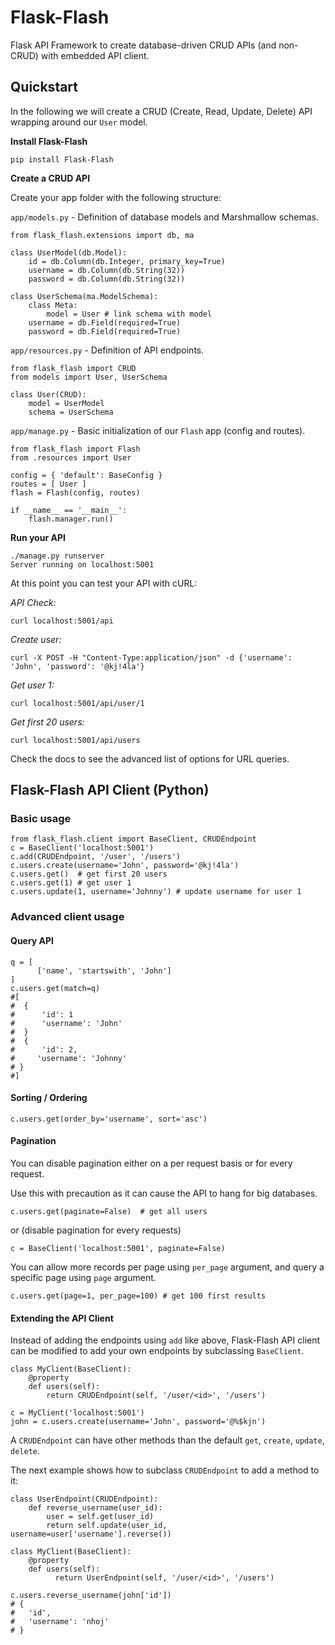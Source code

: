 # Flask-Flash
Flask API Framework to create database-driven CRUD APIs (and non-CRUD) with embedded API client.

Quickstart
-----------

In the following we will create a CRUD (Create, Read, Update, Delete) API
wrapping around our `User` model.

**Install Flask-Flash**

```pip install Flask-Flash```


**Create a CRUD API**

Create your app folder with the following structure:

`app/models.py` - Definition of database models and Marshmallow schemas.

```
from flask_flash.extensions import db, ma

class UserModel(db.Model):
    id = db.Column(db.Integer, primary_key=True)
    username = db.Column(db.String(32))
    password = db.Column(db.String(32))

class UserSchema(ma.ModelSchema):
    class Meta:
        model = User # link schema with model
    username = db.Field(required=True)
    password = db.Field(required=True)
```

`app/resources.py` - Definition of API endpoints.
```
from flask_flash import CRUD
from models import User, UserSchema

class User(CRUD):
    model = UserModel
    schema = UserSchema
```

`app/manage.py` - Basic initialization of our `Flash` app (config and routes).

```
from flask_flash import Flash
from .resources import User

config = { 'default': BaseConfig }
routes = [ User ]
flash = Flash(config, routes)

if __name__ == '__main__':
    flash.manager.run()
```

**Run your API**

```
./manage.py runserver
Server running on localhost:5001
```
At this point you can test your API with cURL:

*API Check:*

`curl localhost:5001/api`

*Create user:*

`curl -X POST -H "Content-Type:application/json" -d {'username': 'John', 'password': '@kj!4la'}`

*Get user 1:*

`curl localhost:5001/api/user/1`

*Get first 20 users:*

`curl localhost:5001/api/users`

Check the docs to see the advanced list of options for URL queries.

Flask-Flash API Client (Python)
-----------

### Basic usage
```
from flask_flash.client import BaseClient, CRUDEndpoint  
c = BaseClient('localhost:5001')
c.add(CRUDEndpoint, '/user', '/users')
c.users.create(username='John', password='@kj!4la')
c.users.get()  # get first 20 users
c.users.get(1) # get user 1
c.users.update(1, username='Johnny') # update username for user 1
```

### Advanced client usage

#### Query API
```
q = [
	  ['name', 'startswith', 'John']
]
c.users.get(match=q)
#[
#  {
#      'id': 1
#      'username': 'John'
#  }
#  {
#      'id': 2,
#     'username': 'Johnny'
# }
#]
```

#### Sorting / Ordering
```
c.users.get(order_by='username', sort='asc')
```

#### Pagination
You can disable pagination either on a per request basis or for every request.

Use this with precaution as it can cause the API to hang for big databases.
```
c.users.get(paginate=False)  # get all users
```
or (disable pagination for every requests)
```
c = BaseClient('localhost:5001', paginate=False)
```

You can allow more records per page using `per_page` argument, and query a specific page using `page` argument.
```
c.users.get(page=1, per_page=100) # get 100 first results
```

#### Extending the API Client
Instead of adding the endpoints using `add` like above, Flask-Flash API client can be modified to add your own endpoints by subclassing `BaseClient`.
```
class MyClient(BaseClient):
	@property
    def users(self):
    	return CRUDEndpoint(self, '/user/<id>', '/users')

c = MyClient('localhost:5001')
john = c.users.create(username='John', password='@%$kjn')
```

A `CRUDEndpoint` can have other methods than the default `get`, `create`, `update`, `delete`.

The next example shows how to subclass `CRUDEndpoint` to add a method to it:

```
class UserEndpoint(CRUDEndpoint):
  	def reverse_username(user_id):
      	user = self.get(user_id)
        return self.update(user_id, username=user['username'].reverse())

class MyClient(BaseClient):
	@property
    def users(self):
    	  return UserEndpoint(self, '/user/<id>', '/users')

c.users.reverse_username(john['id'])
# {
#	'id',
#	'username': 'nhoj'
# }
```

